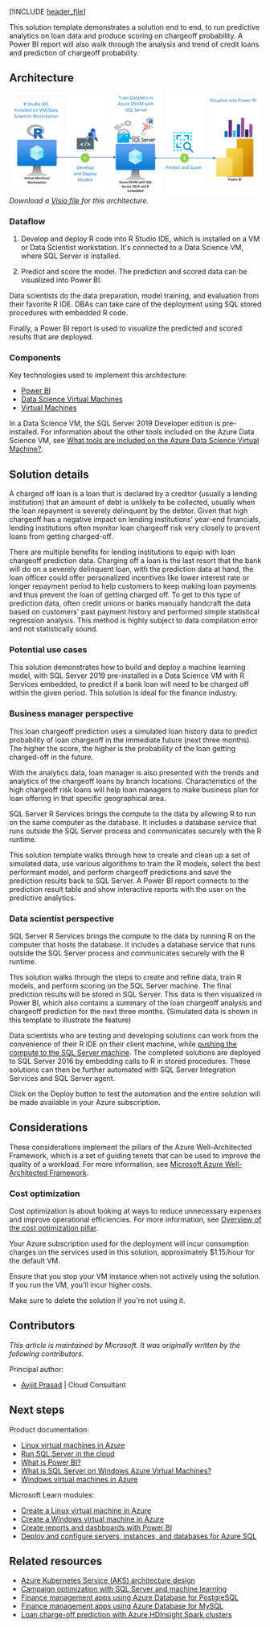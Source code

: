 [!INCLUDE [header_file](../../../includes/sol-idea-header.md)]

This solution template demonstrates a solution end to end, to run predictive analytics on loan data and produce scoring on chargeoff probability. A Power BI report will also walk through the analysis and trend of credit loans and prediction of chargeoff probability.

## Architecture

![Architecture diagram of building and deploying an ML model to predict a bank loan.](../media/loan-chargeoff-prediction-with-sql-server.png)
*Download a [Visio file](https://arch-center.azureedge.net/loan-chargeoff-prediction.vsdx) for this architecture.*

### Dataflow

1. Develop and deploy R code into R Studio IDE, which is installed on a VM or Data Scientist workstation. It's connected to a Data Science VM, where SQL Server is installed.

1. Predict and score the model. The prediction and scored data can be visualized into Power BI.

Data scientists do the data preparation, model training, and evaluation from their favorite R IDE. DBAs can take care of the deployment using SQL stored procedures with embedded R code.

Finally, a Power BI report is used to visualize the predicted and scored results that are deployed.

### Components

Key technologies used to implement this architecture:

- [Power BI](https://powerbi.microsoft.com)
- [Data Science Virtual Machines](https://azure.microsoft.com/services/virtual-machines/data-science-virtual-machines)
- [Virtual Machines](https://azure.microsoft.com/services/virtual-machines)

In a Data Science VM, the SQL Server 2019 Developer edition is pre-installed. For information about the other tools included on the Azure Data Science VM, see [What tools are included on the Azure Data Science Virtual Machine?](/azure/machine-learning/data-science-virtual-machine/tools-included).

## Solution details

A charged off loan is a loan that is declared by a creditor (usually a lending institution) that an amount of debt is unlikely to be collected, usually when the loan repayment is severely delinquent by the debtor. Given that high chargeoff has a negative impact on lending institutions’ year-end financials, lending institutions often monitor loan chargeoff risk very closely to prevent loans from getting charged-off.

There are multiple benefits for lending institutions to equip with loan chargeoff prediction data. Charging off a loan is the last resort that the bank will do on a severely delinquent loan, with the prediction data at hand, the loan officer could offer personalized incentives like lower interest rate or longer repayment period to help customers to keep making loan payments and thus prevent the loan of getting charged off. To get to this type of prediction data, often credit unions or banks manually handcraft the data based on customers' past payment history and performed simple statistical regression analysis. This method is highly subject to data compilation error and not statistically sound.

### Potential use cases

This solution demonstrates how to build and deploy a machine learning model, with SQL Server 2019 pre-installed in a Data Science VM with R Services embedded, to predict if a bank loan will need to be charged off within the given period. This solution is ideal for the finance industry.

### Business manager perspective

This loan chargeoff prediction uses a simulated loan history data to predict probability of loan chargeoff in the immediate future (next three months). The higher the score, the higher is the probability of the loan getting charged-off in the future.

With the analytics data, loan manager is also presented with the trends and analytics of the chargeoff loans by branch locations. Characteristics of the high chargeoff risk loans will help loan managers to make business plan for loan offering in that specific geographical area.

SQL Server R Services brings the compute to the data by allowing R to run on the same computer as the database. It includes a database service that runs outside the SQL Server process and communicates securely with the R runtime.

This solution template walks through how to create and clean up a set of simulated data, use various algorithms to train the R models, select the best performant model, and perform chargeoff predictions and save the prediction results back to SQL Server. A Power BI report connects to the prediction result table and show interactive reports with the user on the predictive analytics.

### Data scientist perspective

SQL Server R Services brings the compute to the data by running R on the computer that hosts the database. It includes a database service that runs outside the SQL Server process and communicates securely with the R runtime.

This solution walks through the steps to create and refine data, train R models, and perform scoring on the SQL Server machine. The final prediction results will be stored in SQL Server. This data is then visualized in Power BI, which also contains a summary of the loan chargeoff analysis and chargeoff prediction for the next three months. (Simulated data is shown in this template to illustrate the feature)

Data scientists who are testing and developing solutions can work from the convenience of their R IDE on their client machine, while [pushing the compute to the SQL Server machine](/sql/advanced-analytics/r/getting-started-with-sql-server-r-services). The completed solutions are deployed to SQL Server 2016 by embedding calls to R in stored procedures. These solutions can then be further automated with SQL Server Integration Services and SQL Server agent.

Click on the Deploy button to test the automation and the entire solution will be made available in your Azure subscription.

## Considerations

These considerations implement the pillars of the Azure Well-Architected Framework, which is a set of guiding tenets that can be used to improve the quality of a workload. For more information, see [Microsoft Azure Well-Architected Framework](/azure/architecture/framework).

### Cost optimization

Cost optimization is about looking at ways to reduce unnecessary expenses and improve operational efficiencies. For more information, see [Overview of the cost optimization pillar](/azure/architecture/framework/cost/overview).

Your Azure subscription used for the deployment will incur consumption charges on the services used in this solution, approximately $1.15/hour for the default VM.

Ensure that you stop your VM instance when not actively using the solution. If you run the VM, you'll incur higher costs.

Make sure to delete the solution if you're not using it.

## Contributors

*This article is maintained by Microsoft. It was originally written by the following contributors.*

Principal author:

 - [Avijit Prasad](https://www.linkedin.com/in/avijit-prasad🌐-96768a42) | Cloud Consultant

## Next steps

Product documentation:

- [Linux virtual machines in Azure](/azure/virtual-machines/linux/overview)
- [Run SQL Server in the cloud](/sql/linux/quickstart-install-connect-clouds)
- [What is Power BI?](/power-bi/fundamentals/power-bi-overview)
- [What is SQL Server on Windows Azure Virtual Machines?](/azure/azure-sql/virtual-machines/windows/sql-server-on-azure-vm-iaas-what-is-overview)
- [Windows virtual machines in Azure](/azure/virtual-machines/windows/overview)

Microsoft Learn modules:

- [Create a Linux virtual machine in Azure](/training/modules/create-linux-virtual-machine-in-azure)
- [Create a Windows virtual machine in Azure](/training/modules/create-windows-virtual-machine-in-azure)
- [Create reports and dashboards with Power BI](/training/modules/explore-power-bi)
- [Deploy and configure servers, instances, and databases for Azure SQL](/training/modules/azure-sql-deploy-configure)

## Related resources

- [Azure Kubernetes Service (AKS) architecture design](../../reference-architectures/containers/aks-start-here.md)
- [Campaign optimization with SQL Server and machine learning](campaign-optimization-with-sql-server.yml)
- [Finance management apps using Azure Database for PostgreSQL](finance-management-apps-using-azure-database-for-postgresql.yml)
- [Finance management apps using Azure Database for MySQL](finance-management-apps-using-azure-database-for-mysql.yml)
- [Loan charge-off prediction with Azure HDInsight Spark clusters](loan-chargeoff-prediction-with-azure-hdinsight-spark-clusters.yml)
